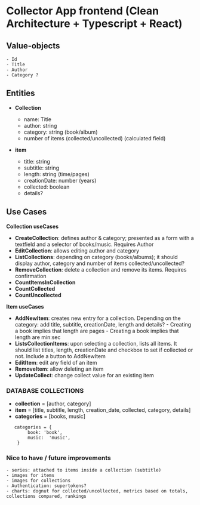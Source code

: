 # Collector App frontend (Clean Architecture + Typescript + React)
## Value-objects
    - Id
    - Title
    - Author
    - Category ?

## Entities
- **Collection**
    - name: Title
    - author: string
    - category: string (book/album)
    - number of items (collected/uncollected) (calculated field)

- **item**
    - title: string
    - subtitle: string
    - length: string (time/pages)
    - creationDate: number (years)
    - collected: boolean
    - details?

## Use Cases

**Collection useCases**
- **CreateCollection**: defines author & category; presented as a form with a textfield and a selector of books/music. Requires Author
- **EditCollection**: allows editing author and category
- **ListCollections**: depending on category (books/albums); it should display author, category and number of items collected/uncollected?
- **RemoveCollection**: delete a collection and remove its items. Requires confirmation
- **CountItemsInCollection**
- **CountCollected**
- **CountUncollected**

**Item useCases**
- **AddNewItem**: creates new entry for a collection. Depending on the category: add title, subtitle, creationDate, length and details?
            - Creating a book implies that length are pages
            - Creating a book implies that length are min:sec
- **ListsCollectionItems**: upon selecting a collection, lists all items. It should list titles, length, creationDate and checkbox to set if collected or not. Include a button to AddNewItem
- **EditItem**: edit any field of an item
- **RemoveItem**: allow deleting an item
- **UpdateCollect**: change collect value for an existing item


### DATABASE COLLECTIONS
- **collection** = [author, category]
- **item** = [title, subtitle, length, creation_date, collected, category, details]
- **categories** = [books, music]

``` 
   categories = {
        book: 'book',
        music:  'music',
    }
```

### Nice to have / future improvements
    - series: attached to items inside a collection (subtitle)
    - images for items
    - images for collections
    - Authentication: supertokens?
    - charts: dognut for collected/uncollected, metrics based on totals, collections compared, rankings